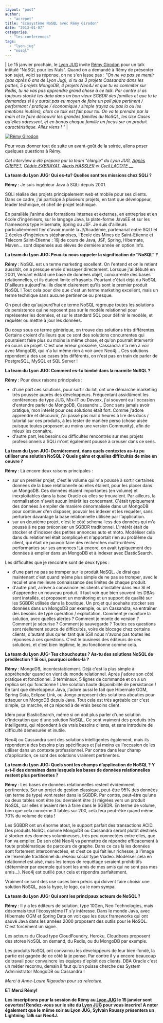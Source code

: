 ```yaml
---
layout: "post"
author: 
  - "acrepet"
title: "Ecosystème NoSQL avec Rémy Girodon"
date: "2013-01-07"
categories: 
  - "les-conferences"
tags: 
  - "lyon-jug"
  - "nosql"
---
```


| Le 15 janvier prochain, le [Lyon JUG](http://www.lyonjug.org/) invite [Rémy Girodon](http://twitter.com/rgirodon) pour un talk intitulé "NoSQL pour les Nuls". Quand on a demandé à Rémy de présenter son sujet, voici sa réponse, on ne s'en lasse pas : _"On ne va pas se mentir (pas après 6 ans de Lyon Jug), si tu as 3 projets Cassandra dans les pattes, 5 projets MongoDB, 4 projets Neo4J et que tu es commiter sur Redis, tu ne vas pas apprendre grand chose à ce talk. Par contre si as toujours stocké tes data dans un bon vieux SGBDR des familles et que tu te demandes si il y aurait pas eu moyen de faire un poil plus pertinent / performant / pratique / économique / simple (rayez ou pas la ou les mentions inutiles), alors ce talk est fait pour toi. On va te prendre par la main et te faire découvrir les grandes familles du NoSQL, les Use Cases qu'elles adressent, et en bonus chaque famille un focus sur un produit caractéristique. Allez viens ! "_ |

[![Rémy Girodon](https://sites.google.com/a/lyonjug.org/lyonjug/_/rsrc/1289251248118/speakers/RemyGirodon.JPG?width=100?height=180&width=180)](http://twitter.com/rgirodon)

Pour vous donner tout de suite un avant-goût de la soirée, allons poser quelques questions à Rémy.

_Cet interview a été préparé par la team "élargie" du Lyon JUG, [Agnès CREPET](http://twitter.com/agnes_crepet), [Cédric EXBRAYAT](https://fr.twitter.com/cedric_exbrayat), [Alexis HASSLER](https://fr.twitter.com/AlexisHassler) et [Cyril LACOTE](http://twitter.com/clacote)_.__

**La team du Lyon JUG: Qui es-tu? Quelles sont tes missions chez SQLi ?**

**Rémy** : Je suis ingénieur Java à SQLi depuis 2001.

SQLi réalise des projets principalement web et mobile pour ses clients. Dans ce cadre, j'ai participé à plusieurs projets, en tant que développeur, leader technique, et chef de projet technique.

En parallèle j'anime des formations internes et externes, en entreprise et en école d'ingénieurs, sur le langage Java, la plate-forme JavaEE et sur les frameworks type Hibernate, Spring ou JSF. Je suis d'ailleurs particulièrement fier d'avoir monté la J//Académie, partenariat entre SQLI et 2 écoles d'ingénieurs stéphanoises, l'Ecole des Mines de Saint-Etienne et Telecom Saint-Etienne : 16j de cours de Java, JSF, Spring, Hibernate, Maven... sont dispensés aux élèves de dernière année en option Info.

**La team du Lyon JUG: Peux-tu nous rappeler la signification de “NoSQL” ?**

**Rémy** : NoSQL est un terme marketing excellent. On l'entend et on le retient aussitôt, on a presque envie d'essayer directement. Lorsque j'ai débuté en 2001, Versant éditait une base de données objet, concurrente des bases relationnelles, et ils étaient limite effrayants. Pourtant c'était déjà du NoSQL. D'ailleurs aujourd'hui ils disent clairement qu'ils sont le premier produit NoSQL ! Tout cela pour dire que c'est un terme marketing excellent, mais un terme technique sans aucune pertinence ou presque.

On peut dire qu'aujourd'hui ce terme NoSQL regroupe toutes les solutions de persistence qui ne reposent pas sur le modèle relationnel pour représenter les données, et sur le standard SQL pour définir le modèle, et requêter ou mettre à jour les données.

Du coup sous ce terme générique, on trouve des solutions très différentes. Certains croient d'ailleurs que ce sont des solutions concurrentes qui pourraient faire plus ou moins la même chose, et qu'on pourrait intervertir en cours de projet. C'est une erreur grossière, Cassandra n'a rien à voir avec MongoDB, qui n'a lui même rien à voir avec Neo4j... Ces solutions répondent à des use cases très différents, on n'est pas en train de parler de PostgreSQL, MySQL et SQL Server !

**La team du Lyon JUG: Comment es-tu tombé dans la marmite NoSQL ?**

**Rémy** : Pour deux raisons principales :

- d'une part ces solutions, pour sortir du lot, ont une démarche marketing très poussée auprès des développeurs. Fréquentant assidûment les conférences de type JUG, Mix-IT ou Devoxx, j'ai souvent eu l'occasion d'entendre parler de MongoDB, Cassandra... Donc sans jamais avoir pratiqué, mon intérêt pour ces solutions était fort. Comme j'adore apprendre et découvrir, j'ai passé pas mal d'heures à lire des docs / tutorial sur ces produits, à les tester de manière perso (chose aisée puisque toutes proposent au moins une version Community), afin de mieux les connaitre.
- d'autre part, les besoins ou difficultés rencontrés sur mes projets professionnels à SQLi m'ont également poussé à creuser dans ce sens.

**La team du Lyon JUG: Dernièrement, dans quels contextes as-tu pu utiliser une solution NoSQL ? Quels gains et quelles difficultés de mise en oeuvre ?**

**Rémy** : Là encore deux raisons principales :

- sur un premier projet, c'est le volume qui m'a poussé à sortir certaines données de la base relationnelle où elles étaient, pour les placer dans un MongoDB. Ces données étaient importantes (en volume) et inexploitables dans la base Oracle où elles se trouvaient. Par ailleurs, la normalisation n'avait aucun intérêt les concernant. C'était typiquement des données à empiler de manière dénormalisée dans un MongoDB pour continuer d'en disposer, pouvoir les indexer et les requêter, sans perturber davantage la base relationnelle utilisée par l'application.
- sur un deuxième projet, c'est le côté schema-less des données qui m'a poussé à ne pas préconiser un SGBDR traditionnel. L'intérêt était de stocker et d'indexer des petites annonces auto et moto. Modéliser cela dans du relationnel était compliqué et n'apportait rien au problème du client, qui était de pouvoir faire des recherches multi-critères performantes sur ses annonces !Là encore, on avait typiquement des données à empiler dans un MongoDB et à indexer avec ElasticSearch.

Les difficultés que je rencontre sont de deux types :

- d'une part ne pas se tromper sur le produit NoSQL. Je dirai que maintenant c'est quand même plus simple de ne pas se tromper, avec le recul et une meilleure connaissance des limites de chaque produit.
- d'autre part, arriver à convaincre les clients d'installer dans leur SI et d'apprendre un nouveau produit. Il faut voir que bien souvent les DBAs sont installés, et proposent un monitoring et un support de qualité sur les SGBDR utilisés dans la boutique. Un projet qui souhaite stocker ses données dans un MongoDB par exemple, ou un Cassandra, va entraîner des besoins de type opération / exploitation. Comment je monitore la solution, avec quelles alertes ? Comment je monte de version ? Comment je sécurise ? Comment je sauvegarde ? Toutes ces questions sont réellement source de difficultés, voire de blocage chez certains clients, d'autant plus qu'en tant que SSII nous n'avons pas toutes les réponses à ces questions. C'est le business des éditeurs de ces solutions, et c'est bien légitime, le jeu fonctionne comme cela.

**La team du Lyon JUG: Tes chouchoutes ? As-tu des solutions NoSQL de prédilection ? Si oui, pourquoi celles-là ?**

**Rémy** : MongoDB, incontestablement. Déjà c'est la plus simple à appréhender quand on vient du monde relationnel. Après j'adore son côté pratique et fonctionnel. 3 terminaux, 5 lignes de commande et on a un replica set qui fonctionne ! Une solution haute disponibilité de persistance ! En tant que développeur Java, j'adore aussi le fait que Hibernate OGM, Spring Data, Eclipse Link, ou Jongo proposent des solutions abouties pour attaquer un MongoDB depuis Java. Tout cela est très agréable car c'est simple, ça marche, et ça répond à de vrais besoins client.

Idem pour ElasticSearch, même si on doit plus parler d'une solution d'indexation que d'une solution NoSQL. Ce sont vraiment des produits très intelligents, qui répondent à de vrais besoins clients, et sans introduire de difficulté démesurée et inutile.

Neo4j ou Cassandra sont des solutions intelligentes également, mais ils répondent à des besoins plus spécifiques et j'ai moins eu l'occasion de les utiliser dans un contexte professionnel. Par contre dans leur champ d'application, ce sont des solutions vraiment pertinentes.

**La team du Lyon JUG: Quels sont les champs d’application de NoSQL ? Y a-t-il des domaines dans lesquels les bases de données relationnelles restent plus pertinentes ?**

**Rémy** : Les bases de données relationnelles restent évidemment pertinentes. Sur un projet de gestion classique, peut-être 95% des données (en terme de type) vont rester dans le SGBDR. Par contre, peut-être qu’une ou deux tables vont être (ou devraient être :)) migrées vers un produit NoSQL, car elles n'avaient rien à faire dans le SGBDR. En terme de volume, bien que cela concerne 3 tables sur 200, cela fera peut-être quand même 70% du volume de data !

Les SGBDR ont un énorme atout, le support parfait des transactions ACID. Des produits NoSQL comme MongoDB ou Cassandra seront plutôt destinés à stocker des données volumineuses, très peu connectées entre elles, que l'on va empiler. De son côté Neo4j va permettre de répondre efficacement à toute problématique de parcours de graphe. Dans ce cas là les données sont fortement interconnectées, et c'est ce qui fait leur richesse, à l'image de l'exemple traditionnel du réseau social type Viadeo. Modéliser cela en relationnel est aisé, mais les temps de requêtage seraient prohibitifs (déterminer par exemple qui sont les amis de mes amis qui ne sont pas mes amis...). Neo4j est outillé pour cela et répondra parfaitement.

Vraiment ce sont des use cases bien précis qui doivent faire choisir une solution NoSQL, pas la hype, le logo, ou le nom sympa.

**La team du Lyon JUG: Qui sont les principaux acteurs de NoSQL ?**

**Rémy** : Il y a les éditeurs de solution, type 10Gen, Neo Technologies, mais désormais tout l'écosystème IT s'y intéresse. Dans le monde Java, avec Hibernate OGM et Spring Data on voit que les deux frameworks qui ont sauvé Java dans les années 2000 proposent des outils pour le NoSQL. C'est forcément un signe.

Les acteurs du Cloud type CloudFoundry, Heroku, Cloudbees proposent des stores NoSQL on demand, du Redis, ou du MongoDB par exemple.

Les produits NoSQL ont convaincu les développeurs de leur bien-fondé, la partie est gagnée de ce côté là je pense. Par contre il y a encore beaucoup de travail pour convaincre les équipes d'eploit des clients. DBA Oracle c'est un métier reconnu, demain il faut qu'on puisse cherche des System Administrator MongoDB ou Cassandra !

_Merci à Anne-Laure Rigaudon pour sa relecture._

**ET Merci Rémy!**

**Les inscriptions pour la session de Rémy au [Lyon JUG](http://www.lyonjug.org) le 15 janvier sont ouvertes! Rendez-vous sur le site du [Lyon JUG](http://www.lyonjug.org/evenements/ecosysteme-nosql) pour vous inscrire! A noter également que le même soir au Lyon JUG, Sylvain Roussy présentera un Lightning Talk sur Neo4J.**
